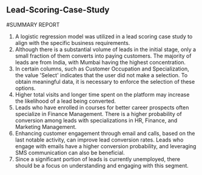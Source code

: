 ## Lead-Scoring-Case-Study

#SUMMARY REPORT

1.	A logistic regression model was utilized in a lead scoring case study to align with the specific business requirements.
2.	Although there is a substantial volume of leads in the initial stage, only a small fraction of them converts into paying customers. The majority of leads are from India, with Mumbai having the highest concentration.
3.	In certain columns, such as Customer Occupation and Specialization, the value 'Select' indicates that the user did not make a selection. To obtain meaningful data, it is necessary to enforce the selection of these options.
4.	Higher total visits and longer time spent on the platform may increase the likelihood of a lead being converted.
5.	Leads who have enrolled in courses for better career prospects often specialize in Finance Management. There is a higher probability of conversion among leads with specializations in HR, Finance, and Marketing Management.
6.	Enhancing customer engagement through email and calls, based on the last notable activity, can improve lead conversion rates. Leads who engage with emails have a higher conversion probability, and leveraging SMS communication can also be beneficial.
7.	Since a significant portion of leads is currently unemployed, there should be a focus on understanding and engaging with this segment.
